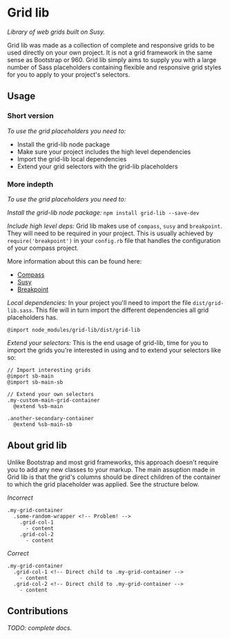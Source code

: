 
# Grid lib

_Library of web grids built on Susy._

Grid lib was made as a collection of complete and responsive grids to be used directly on your own project. It is not a grid framework in the same sense as Bootstrap or 960. Grid lib simply aims to supply you with a large number of Sass placeholders containing flexible and responsive grid styles for you to apply to your project's selectors.

## Usage

### Short version
_To use the grid placeholders you need to:_

- Install the grid-lib node package
- Make sure your project includes the high level dependencies
- Import the grid-lib local dependencies
- Extend your grid selectors with the grid-lib placeholders

### More indepth
_To use the grid placeholders you need to:_

*Install the grid-lib node package:*
`npm install grid-lib --save-dev`

*Include high level deps:*
Grid lib makes use of `compass`, `susy` and `breakpoint`. They will need to be required in your project. This is usually achieved by `require('breakpoint')` in your `config.rb` file that handles the configuration of your compass project.

More information about this can be found here:
- [Compass](http://compass-style.org/)
- [Susy](http://susy.oddbird.net/)
- [Breakpoint](http://breakpoint-sass.com/)

*Local dependencies:*
In your project you'll need to import the file `dist/grid-lib.sass`. This file will in turn import the different dependencies all grid placeholders has.

`@import node_modules/grid-lib/dist/grid-lib`

*Extend your selectors:*
This is the end usage of grid-lib, time for you to import the grids you're interested in using and to extend your selectors like so:

```
// Import interesting grids
@import sb-main
@import sb-main-sb

// Extend your own selectors
.my-custom-main-grid-container
  @extend %sb-main

.another-secondary-container
  @extend %sb-main-sb
```

## About grid lib

Unlike Bootstrap and most grid frameworks, this approach doesn't require you to add any new classes to your markup. The main assuption made in Grid lib is that the grid's columns should be direct children of the container to which the grid placeholder was applied. See the structure below.

_Incorrect_

```
.my-grid-container
  .some-random-wrapper <!-- Problem! -->
    .grid-col-1
      - content
    .grid-col-2
      - content
```

_Correct_

```
.my-grid-container
  .grid-col-1 <!-- Direct child to .my-grid-container -->
    - content
  .grid-col-2 <!-- Direct child to .my-grid-container -->
    - content
```

## Contributions

_TODO: complete docs._
